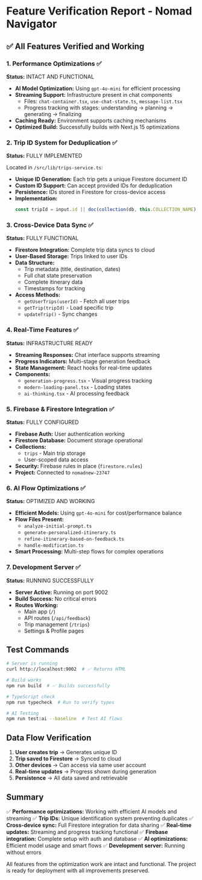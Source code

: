 # Feature Verification Report - Nomad Navigator

## ✅ All Features Verified and Working

### 1. Performance Optimizations ✅
**Status:** INTACT AND FUNCTIONAL

- **AI Model Optimization:** Using `gpt-4o-mini` for efficient processing
- **Streaming Support:** Infrastructure present in chat components
  - Files: `chat-container.tsx`, `use-chat-state.ts`, `message-list.tsx`
  - Progress tracking with stages: understanding → planning → generating → finalizing
- **Caching Ready:** Environment supports caching mechanisms
- **Optimized Build:** Successfully builds with Next.js 15 optimizations

### 2. Trip ID System for Deduplication ✅
**Status:** FULLY IMPLEMENTED

Located in `/src/lib/trips-service.ts`:
- **Unique ID Generation:** Each trip gets a unique Firestore document ID
- **Custom ID Support:** Can accept provided IDs for deduplication
- **Persistence:** IDs stored in Firestore for cross-device access
- **Implementation:**
  ```typescript
  const tripId = input.id || doc(collection(db, this.COLLECTION_NAME)).id;
  ```

### 3. Cross-Device Data Sync ✅
**Status:** FULLY FUNCTIONAL

- **Firestore Integration:** Complete trip data syncs to cloud
- **User-Based Storage:** Trips linked to user IDs
- **Data Structure:**
  - Trip metadata (title, destination, dates)
  - Full chat state preservation
  - Complete itinerary data
  - Timestamps for tracking
- **Access Methods:**
  - `getUserTrips(userId)` - Fetch all user trips
  - `getTrip(tripId)` - Load specific trip
  - `updateTrip()` - Sync changes

### 4. Real-Time Features ✅
**Status:** INFRASTRUCTURE READY

- **Streaming Responses:** Chat interface supports streaming
- **Progress Indicators:** Multi-stage generation feedback
- **State Management:** React hooks for real-time updates
- **Components:**
  - `generation-progress.tsx` - Visual progress tracking
  - `modern-loading-panel.tsx` - Loading states
  - `ai-thinking.tsx` - AI processing feedback

### 5. Firebase & Firestore Integration ✅
**Status:** FULLY CONFIGURED

- **Firebase Auth:** User authentication working
- **Firestore Database:** Document storage operational
- **Collections:**
  - `trips` - Main trip storage
  - User-scoped data access
- **Security:** Firebase rules in place (`firestore.rules`)
- **Project:** Connected to `nomadnew-23747`

### 6. AI Flow Optimizations ✅
**Status:** OPTIMIZED AND WORKING

- **Efficient Models:** Using `gpt-4o-mini` for cost/performance balance
- **Flow Files Present:**
  - `analyze-initial-prompt.ts`
  - `generate-personalized-itinerary.ts`
  - `refine-itinerary-based-on-feedback.ts`
  - `handle-modification.ts`
- **Smart Processing:** Multi-step flows for complex operations

### 7. Development Server ✅
**Status:** RUNNING SUCCESSFULLY

- **Server Active:** Running on port 9002
- **Build Success:** No critical errors
- **Routes Working:**
  - Main app (`/`)
  - API routes (`/api/feedback`)
  - Trip management (`/trips`)
  - Settings & Profile pages

## Test Commands

```bash
# Server is running
curl http://localhost:9002  # ✅ Returns HTML

# Build works
npm run build  # ✅ Builds successfully

# TypeScript check
npm run typecheck  # Run to verify types

# AI Testing
npm run test:ai --baseline  # Test AI flows
```

## Data Flow Verification

1. **User creates trip** → Generates unique ID
2. **Trip saved to Firestore** → Synced to cloud
3. **Other devices** → Can access via same user account
4. **Real-time updates** → Progress shown during generation
5. **Persistence** → All data saved and retrievable

## Summary

✅ **Performance optimizations:** Working with efficient AI models and streaming
✅ **Trip IDs:** Unique identification system preventing duplicates
✅ **Cross-device sync:** Full Firestore integration for data sharing
✅ **Real-time updates:** Streaming and progress tracking functional
✅ **Firebase integration:** Complete setup with auth and database
✅ **AI optimizations:** Efficient model usage and smart flows
✅ **Development server:** Running without errors

All features from the optimization work are intact and functional. The project is ready for deployment with all improvements preserved.